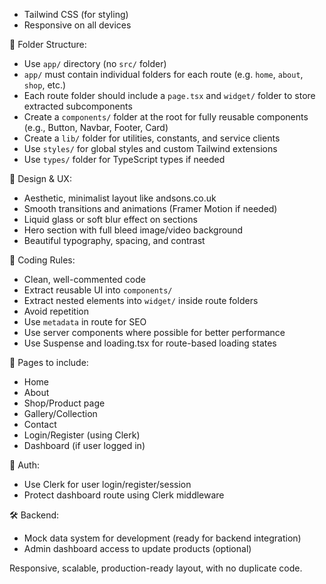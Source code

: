 - Tailwind CSS (for styling)
- Responsive on all devices

🔹 Folder Structure:

- Use `app/` directory (no `src/` folder)
- `app/` must contain individual folders for each route (e.g. `home`, `about`, `shop`, etc.)
- Each route folder should include a `page.tsx` and `widget/` folder to store extracted subcomponents
- Create a `components/` folder at the root for fully reusable components (e.g., Button, Navbar, Footer, Card)
- Create a `lib/` folder for utilities, constants, and service clients
- Use `styles/` for global styles and custom Tailwind extensions
- Use `types/` folder for TypeScript types if needed

🔹 Design & UX:

- Aesthetic, minimalist layout like andsons.co.uk
- Smooth transitions and animations (Framer Motion if needed)
- Liquid glass or soft blur effect on sections
- Hero section with full bleed image/video background
- Beautiful typography, spacing, and contrast

🔹 Coding Rules:

- Clean, well-commented code
- Extract reusable UI into `components/`
- Extract nested elements into `widget/` inside route folders
- Avoid repetition
- Use `metadata` in route for SEO
- Use server components where possible for better performance
- Use Suspense and loading.tsx for route-based loading states

🔹 Pages to include:

- Home
- About
- Shop/Product page
- Gallery/Collection
- Contact
- Login/Register (using Clerk)
- Dashboard (if user logged in)

🔐 Auth:

- Use Clerk for user login/register/session
- Protect dashboard route using Clerk middleware

🛠 Backend:

- Mock data system for development (ready for backend integration)
- Admin dashboard access to update products (optional)

Responsive, scalable, production-ready layout, with no duplicate code.
